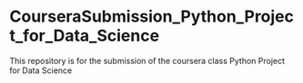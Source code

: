 # CourseraSubmission_Python_Project_for_Data_Science

This repository is for the submission of the coursera class Python Project for Data Science
